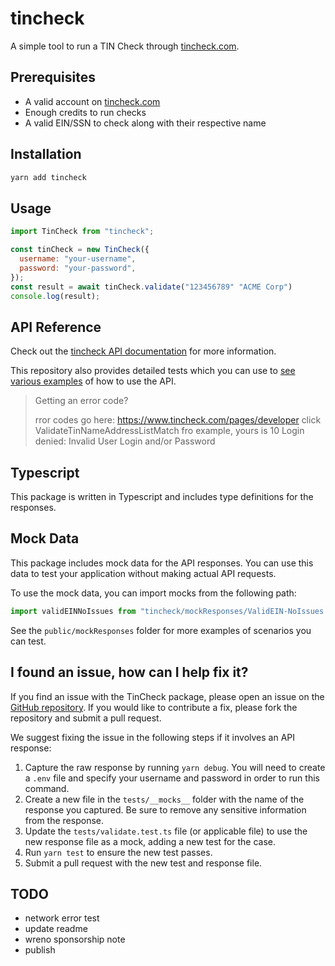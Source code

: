 # tincheck

A simple tool to run a TIN Check through [tincheck.com](https://tincheck.com/).

## Prerequisites

- A valid account on [tincheck.com](https://tincheck.com/)
- Enough credits to run checks
- A valid EIN/SSN to check along with their respective name

## Installation

```bash
yarn add tincheck
```

## Usage

```javascript
import TinCheck from "tincheck";

const tinCheck = new TinCheck({
  username: "your-username",
  password: "your-password",
});
const result = await tinCheck.validate("123456789" "ACME Corp")
console.log(result);
```

## API Reference



Check out the [tincheck API documentation](https://www.tincheck.com/pages/developer) for more information.

This repository also provides detailed tests which you can use to [see various examples](./tests/constructor.test.ts) of how to use the API.

> Getting an error code?
>
> rror codes go here: https://www.tincheck.com/pages/developer click ValidateTinNameAddressListMatch  fro example, yours is 10	Login denied: Invalid User Login and/or Password

## Typescript

This package is written in Typescript and includes type definitions for the responses. 

## Mock Data

This package includes mock data for the API responses. You can use this data to test your application without making actual API requests.

To use the mock data, you can import mocks from the following path:

```js
import validEINNoIssues from "tincheck/mockResponses/ValidEIN-NoIssues.json";
```

See the `public/mockResponses` folder for more examples of scenarios you can test.

## I found an issue, how can I help fix it?

If you find an issue with the TinCheck package, please open an issue on the [GitHub repository](https://github.com/wreno-io/tincheck). If you would like to contribute a fix, please fork the repository and submit a pull request.

We suggest fixing the issue in the following steps if it involves an API response:

1. Capture the raw response by running `yarn debug`. You will need to create a `.env` file and specify your username and password in order to run this command.
2. Create a new file in the `tests/__mocks__` folder with the name of the response you captured. Be sure to remove any sensitive information from the response.
3. Update the `tests/validate.test.ts` file (or applicable file) to use the new response file as a mock, adding a new test for the case.
4. Run `yarn test` to ensure the new test passes.
5. Submit a pull request with the new test and response file.


## TODO

- network error test
- update readme
- wreno sponsorship note
- publish